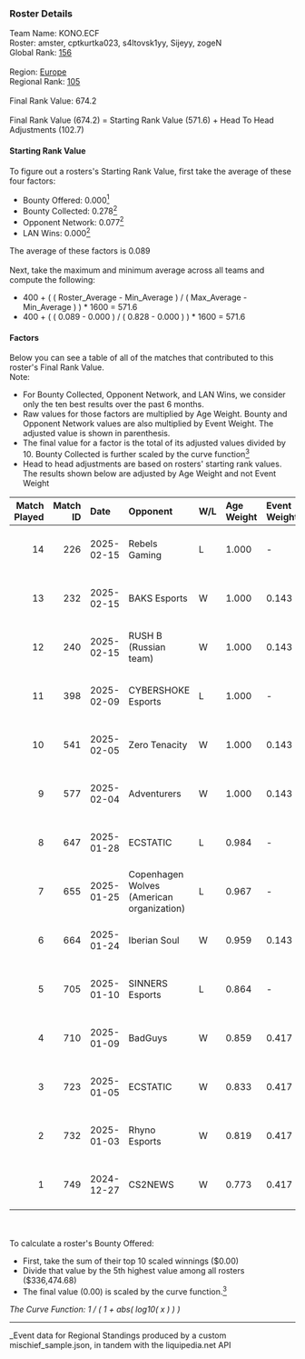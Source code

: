 ### Roster Details<br />
Team Name: KONO.ECF<br />
Roster: amster, cptkurtka023, s4ltovsk1yy, Sijeyy, zogeN<br />
Global Rank: [156](../../standings_global_2025_03_01.md)<br />
<br />
Region: [Europe]( ../../standings_europe_2025_03_01.md)<br />
Regional Rank: [105]( ../../standings_europe_2025_03_01.md)<br />
<br />
Final Rank Value:  674.2<br />
<br />
Final Rank Value (674.2) = Starting Rank Value (571.6) + Head To Head Adjustments (102.7)<br />

#### Starting Rank Value<br />
To figure out a rosters's Starting Rank Value, first take the average of these four factors:<br />
- Bounty Offered: 0.000[<sup>1</sup>](#table2)
- Bounty Collected: 0.278[<sup>2</sup>](#table1)
- Opponent Network: 0.077[<sup>2</sup>](#table1)
- LAN Wins: 0.000[<sup>2</sup>](#table1)

The average of these factors is 0.089<br />
<br />
Next, take the maximum and minimum average across all teams and compute the following:<br />
- 400 + ( ( Roster_Average - Min_Average ) / ( Max_Average - Min_Average ) ) * 1600 = 571.6
- 400 + ( ( 0.089 - 0.000 ) / ( 0.828 - 0.000 ) ) * 1600 = 571.6


#### Factors<br />
Below you can see a table of all of the matches that contributed to this roster's Final Rank Value.<br />
Note:<br />

- For Bounty Collected, Opponent Network, and LAN Wins, we consider only the ten best results over the past 6 months.
- Raw values for those factors are multiplied by Age Weight. Bounty and Opponent Network values are also multiplied by Event Weight. The adjusted value is shown in parenthesis.
- The final value for a factor is the total of its adjusted values divided by 10. Bounty Collected is further scaled by the curve function[<sup>3</sup>](#curveFunction)
- Head to head adjustments are based on rosters' starting rank values. The results shown below are adjusted by Age Weight and not Event Weight
<span id="table1"></span><br />


| Match Played | Match ID | Date       | Opponent                                  | W/L | Age Weight | Event Weight | Bounty Collected | Opponent Network | LAN Wins  | H2H Adj. | Roster                                           |
| -: | -: | :- | :- | :- | :- | :- | :- | :- | :- | -: | :- |
|           14 |      226 | 2025-02-15 | Rebels Gaming                             | L   | 1.000      | -            | -                | -                | -         |   -13.18 | amster, cptkurtka023, s4ltovsk1yy, Sijeyy, zogeN |
|           13 |      232 | 2025-02-15 | BAKS Esports                              | W   | 1.000      | 0.143        | 0.000 (0.000)    | 0.060 (0.009)    | 0 (0.000) |     5.90 | amster, cptkurtka023, s4ltovsk1yy, Sijeyy, zogeN |
|           12 |      240 | 2025-02-15 | RUSH B (Russian team)                     | W   | 1.000      | 0.143        | 0.027 (0.004)    | 0.569 (0.081)    | 0 (0.000) |    23.68 | amster, cptkurtka023, s4ltovsk1yy, Sijeyy, zogeN |
|           11 |      398 | 2025-02-09 | CYBERSHOKE Esports                        | L   | 1.000      | -            | -                | -                | -         |    -9.35 | amster, cptkurtka023, s4ltovsk1yy, Sijeyy, zogeN |
|           10 |      541 | 2025-02-05 | Zero Tenacity                             | W   | 1.000      | 0.143        | 0.026 (0.004)    | 0.507 (0.072)    | 0 (0.000) |    21.10 | amster, cptkurtka023, s4ltovsk1yy, Sijeyy, zogeN |
|            9 |      577 | 2025-02-04 | Adventurers                               | W   | 1.000      | 0.143        | 0.000 (0.000)    | 0.041 (0.006)    | 0 (0.000) |    10.96 | amster, cptkurtka023, s4ltovsk1yy, Sijeyy, zogeN |
|            8 |      647 | 2025-01-28 | ECSTATIC                                  | L   | 0.984      | -            | -                | -                | -         |    -7.73 | amster, cptkurtka023, s4ltovsk1yy, Sijeyy, zogeN |
|            7 |      655 | 2025-01-25 | Copenhagen Wolves (American organization) | L   | 0.967      | -            | -                | -                | -         |    -9.16 | amster, cptkurtka023, s4ltovsk1yy, Sijeyy, zogeN |
|            6 |      664 | 2025-01-24 | Iberian Soul                              | W   | 0.959      | 0.143        | 0.015 (0.002)    | 0.644 (0.088)    | 0 (0.000) |    21.40 | amster, cptkurtka023, s4ltovsk1yy, Sijeyy, zogeN |
|            5 |      705 | 2025-01-10 | SINNERS Esports                           | L   | 0.864      | -            | -                | -                | -         |    -6.12 | amster, byr9, cptkurtka023, s4ltovsk1yy, Sijeyy  |
|            4 |      710 | 2025-01-09 | BadGuys                                   | W   | 0.859      | 0.417        | 0.000 (0.000)    | 0.148 (0.053)    | 0 (0.000) |    12.04 | amster, byr9, cptkurtka023, s4ltovsk1yy, Sijeyy  |
|            3 |      723 | 2025-01-05 | ECSTATIC                                  | W   | 0.833      | 0.417        | 0.033 (0.011)    | 1.000 (0.348)    | 0 (0.000) |    21.44 | amster, byr9, cptkurtka023, s4ltovsk1yy, Sijeyy  |
|            2 |      732 | 2025-01-03 | Rhyno Esports                             | W   | 0.819      | 0.417        | 0.013 (0.005)    | 0.279 (0.095)    | 0 (0.000) |    21.25 | amster, byr9, cptkurtka023, s4ltovsk1yy, Sijeyy  |
|            1 |      749 | 2024-12-27 | CS2NEWS                                   | W   | 0.773      | 0.417        | 0.000 (0.000)    | 0.047 (0.015)    | 0 (0.000) |    10.42 | amster, byr9, kensizor, s4ltovsk1yy, Sijeyy      |

<br />
<span id="table2"></span><br />
To calculate a roster's Bounty Offered:<br />

- First, take the sum of their top 10 scaled winnings ($0.00)
- Divide that value by the 5th highest value among all rosters ($336,474.68)
- The final value (0.00) is scaled by the curve function.[<sup>3</sup>](#curveFunction)

<span id="curveFunction"></span>_The Curve Function: 1 / ( 1 + abs( log10( x ) ) )_<br />

---
_Event data for Regional Standings produced by a custom mischief_sample.json, in tandem with the liquipedia.net API<br />
